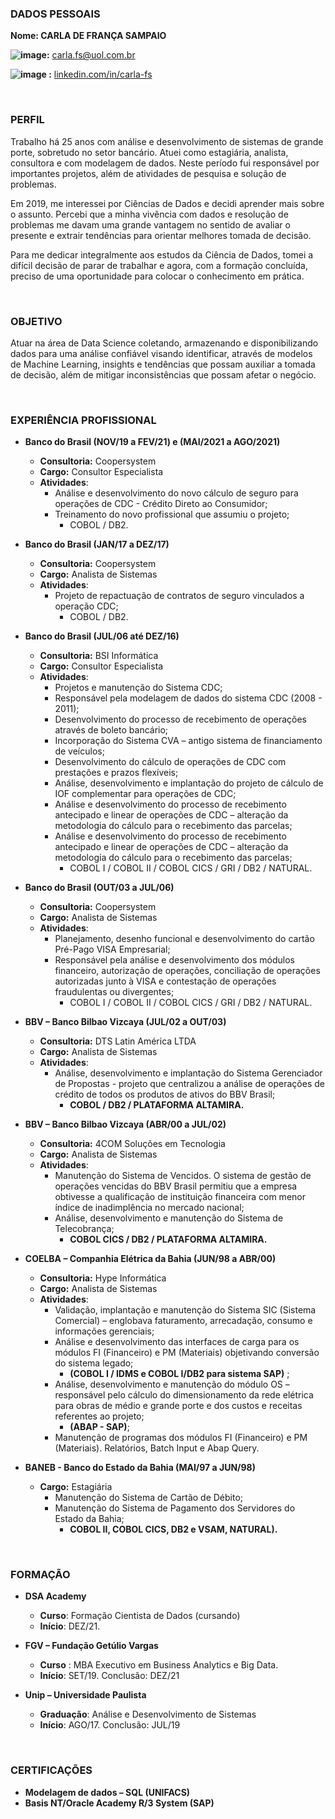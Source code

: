  
 
 ### DADOS PESSOAIS 

**Nome: CARLA DE FRANÇA SAMPAIO** 

**![image](https://user-images.githubusercontent.com/51466310/169172831-52036be0-9fef-407a-9d1c-fe5bd0c6b610.png):** [carla.fs@uol.com.br](mailto:carla.fs@uol.com.br) 

**![image](https://user-images.githubusercontent.com/51466310/169172699-ac264ed0-1c71-49c6-91ab-b5e935b5ce7b.png)
:** [linkedin.com/in/carla-fs](https://www.linkedin.com/in/carla-fs)

&nbsp;

### PERFIL 

Trabalho há 25 anos com análise e desenvolvimento de sistemas de grande porte, sobretudo no setor bancário. Atuei como estagiária, analista, consultora e com modelagem de dados. Neste período fui responsável por importantes projetos, além de atividades de pesquisa e solução de problemas.

Em 2019, me interessei por Ciências de Dados e decidi aprender mais sobre o assunto. Percebi que a minha vivência com dados e resolução de problemas me davam uma grande vantagem no sentido de avaliar o presente e extrair tendências para orientar melhores tomada de decisão. 

Para me dedicar integralmente aos estudos da Ciência de Dados, tomei a difícil decisão de parar de trabalhar e agora, com a formação concluída, preciso de uma oportunidade para colocar o conhecimento em prática.

 
&nbsp;

### OBJETIVO 

Atuar na área de Data Science coletando, armazenando e disponibilizando dados para uma análise confiável visando identificar, através de modelos de Machine Learning, insights e tendências que possam auxiliar a tomada de decisão, além de mitigar inconsistências que possam afetar o negócio. 

&nbsp;

### EXPERIÊNCIA PROFISSIONAL

- **Banco do Brasil (NOV/19 a FEV/21) e (MAI/2021 a AGO/2021)**
  - **Consultoria:** Coopersystem 
  - **Cargo:** Consultor Especialista
  - **Atividades**:
    - Análise e desenvolvimento do novo cálculo de seguro para operações de CDC - Crédito Direto ao Consumidor;  
    - Treinamento do novo profissional que assumiu o projeto;
      - COBOL / DB2. 


- **Banco do Brasil (JAN/17 a DEZ/17)** 
  - **Consultoria:** Coopersystem 
  - **Cargo:** Analista de Sistemas 
  - **Atividades**:
    - Projeto de repactuação de contratos de seguro vinculados a operação CDC; 
      - COBOL / DB2. 


- **Banco do Brasil (JUL/06 até DEZ/16)**
  - **Consultoria:** BSI Informática 
  - **Cargo:** Consultor Especialista
  - **Atividades**:
    - Projetos e manutenção do Sistema CDC; 
    - Responsável pela modelagem de dados do sistema CDC (2008 - 2011);
    - Desenvolvimento do processo de recebimento de operações através de boleto bancário; 
    - Incorporação do Sistema CVA – antigo sistema de financiamento de veículos; 
    - Desenvolvimento do cálculo de operações de CDC com prestações e prazos flexíveis; 
    - Análise, desenvolvimento e implantação do projeto de cálculo de IOF complementar para operações de CDC; 
    - Análise e desenvolvimento do processo de recebimento antecipado e linear de operações de CDC – alteração da metodologia do cálculo para o recebimento das parcelas;  
    - Análise e desenvolvimento do processo de recebimento antecipado e linear de operações de CDC – alteração da metodologia do cálculo para o recebimento das parcelas;
      - COBOL I / COBOL II / COBOL CICS / GRI / DB2 / NATURAL. 


- **Banco do Brasil (OUT/03 a JUL/06)** 
  - **Consultoria:** Coopersystem 
  - **Cargo:** Analista de Sistemas 
  - **Atividades**:
    - Planejamento, desenho funcional e desenvolvimento do cartão Pré-Pago VISA Empresarial;  
    - Responsável pela análise e desenvolvimento dos módulos financeiro, autorização de operações, conciliação de operações autorizadas junto à VISA e contestação de  operações fraudulentas ou divergentes;  
      - COBOL I / COBOL II / COBOL CICS / GRI / DB2 / NATURAL. 


- **BBV – Banco Bilbao Vizcaya (JUL/02 a OUT/03)** 
  - **Consultoria:** DTS Latin América LTDA 
  - **Cargo:** Analista de Sistemas 
  - **Atividades**:
    - Análise, desenvolvimento e implantação do Sistema Gerenciador de Propostas - projeto que centralizou a análise de operações de crédito de todos os produtos de ativos do BBV Brasil;
      - **COBOL / DB2 / PLATAFORMA ALTAMIRA.** 


- **BBV – Banco Bilbao Vizcaya (ABR/00 a JUL/02)** 
  - **Consultoria:** 4COM Soluções em Tecnologia 
  - **Cargo:** Analista de Sistemas 
  - **Atividades**: 
    - Manutenção do Sistema de Vencidos. O sistema de gestão de operações vencidas do BBV Brasil permitiu que a empresa obtivesse a qualificação de instituição financeira com menor índice de inadimplência no mercado nacional;  
    - Análise, desenvolvimento e manutenção do Sistema de Telecobrança;  
      - **COBOL CICS / DB2 / PLATAFORMA ALTAMIRA.** 


- **COELBA – Companhia Elétrica da Bahia (JUN/98 a ABR/00)** 
  - **Consultoria:** Hype Informática
  - **Cargo:** Analista de Sistemas 
  - **Atividades**: 
    - Validação, implantação e manutenção do Sistema SIC (Sistema Comercial) – englobava faturamento, arrecadação, consumo e informações gerenciais; 
    - Análise e desenvolvimento das interfaces de carga para os módulos FI (Financeiro) e PM (Materiais) objetivando conversão do sistema legado;  
      - **(COBOL I / IDMS e COBOL I/DB2 para sistema SAP)** ; 
     - Análise, desenvolvimento e manutenção do módulo OS – responsável pelo cálculo do dimensionamento da rede elétrica para obras de médio e grande porte e dos custos  e receitas referentes ao projeto;
       - **(ABAP - SAP)**; 
     - Manutenção de programas dos módulos FI (Financeiro) e PM (Materiais). Relatórios, Batch Input e Abap Query. 


- **BANEB - Banco do Estado da Bahia (MAI/97 a JUN/98)** 
  - **Cargo:** Estagiária 
    - Manutenção do Sistema de Cartão de Débito; 
    - Manutenção do Sistema de Pagamento dos Servidores do Estado da Bahia;
      - **COBOL II, COBOL CICS, DB2 e VSAM, NATURAL).**

 &nbsp;
 &nbsp;

### FORMAÇÃO

 

- **DSA Academy** 
  - **Curso**: Formação Cientista de Dados (cursando) 
  - **Início**: DEZ/21. 

- **FGV – Fundação Getúlio Vargas** 
  - **Curso** : MBA Executivo em Business Analytics e Big Data. 
  - **Início**: SET/19. Conclusão: DEZ/21 

- **Unip – Universidade Paulista** 
  - **Graduação**: Análise e Desenvolvimento de Sistemas 
  - **Início**: AGO/17. Conclusão: JUL/19 

 &nbsp;
 &nbsp;

###  CERTIFICAÇÕES 

- **Modelagem de dados – SQL (UNIFACS)** 
- **Basis NT/Oracle Academy R/3 System (SAP)**

 
